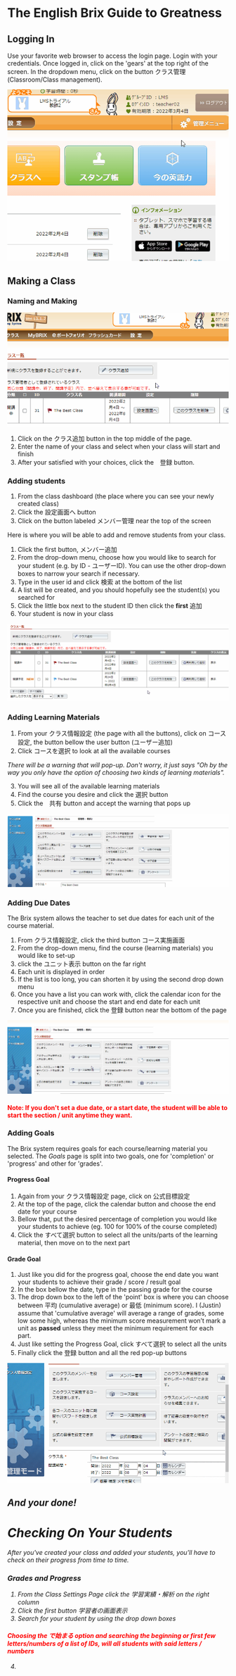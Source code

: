# The English Brix Guide to Greatness 

## Logging In

Use your favorite web browser to access the login page. Login with your credentials. Once logged in, click on the 'gears' at the top right of the screen. In the dropdown menu, click on the button クラス管理 (Classroom/Class management).

![After Logging in gif](/docs/assets/Brix-After-Login.gif)

## Making a Class

### Naming and Making


![Making a class gif](/docs/assets/Brix-Make-Class.gif)

1. Click on the クラス追加 button in the top middle of the page.
2. Enter the name of your class and select when your class will start and finish
3. After your satisfied with your choices, click the　登録 button.

### Adding students

1. From the class dashboard (the place where you can see your newly created class)
2. Click the 設定画面へ button
3. Click on the button labeled メンバー管理 near the top of the screen

Here is where you will be able to add and remove students from your class.

1. Click the first button, メンバー追加
2. From the drop-down menu, choose how you would like to search for your student (e.g. by ID - ユーザーID). You can use the other drop-down boxes to narrow your search if necessary.
3. Type in the user id and click 検索 at the bottom of the list
4. A list will be created, and you should hopefully see the student(s) you searched for
5. Click the little box next to the student ID then click the **first** 追加
6. Your student is now in your class

![Adding Student gif](/docs/assets/Brix-Add-Student.gif)

### Adding Learning Materials

1. From your クラス情報設定 (the page with all the buttons), click on コース設定, the button bellow the user button (ユーザー追加)
2. Click コースを選択 to look at all the available courses

_There will be a warning that will pop-up. Don't worry, it just says "Oh by the way you only have the option of choosing two kinds of learning materials"._


3. You will see all of the available learning materials 
4. Find the course you desire and click the 選択 button
5. Click the　共有 button and accept the warning that pops up

![Course Selection Gif](/docs/assets/Brix-Course-Selection.gif)


### Adding Due Dates

The Brix system allows the teacher to set due dates for each unit of the course material. 

1. From クラス情報設定, click the third button コース実施画面
2. From the drop-down menu, find the course (learning materials) you would like to set-up
3. click the ユニット表示 button on the far right
4. Each unit is displayed in order 
5. If the list is too long, you can shorten it by using the second drop down menu 
6. Once you have a list you can work with, click the calendar icon for the respective unit and choose the start and end date for each unit 
7. Once you are finished, click the 登録 button near the bottom of the page

![Due Date gif](/docs/assets/Brix-Unit-Due-Date.gif)

<h4 style="font-weight: bold; color: red;"> Note: If you don't set a due date, or a start date, the student will be able to start the section / unit anytime they want.</h4>


### Adding Goals

The Brix system requires goals for each course/learning material you selected. The _Goals_ page is split into two goals, one for 'completion' or 'progress' and other for 'grades'.

#### Progress Goal

1. Again from your クラス情報設定 page, click on 公式目標設定
2. At the top of the page, click the calendar button and choose the end date for your course
3. Bellow that, put the desired percentage of completion you would like your students to achieve (eg. 100 for 100% of the course completed)
4. Click the すべて選択 button to select all the units/parts of the learning material, then move on to the next part


#### Grade Goal

1. Just like you did for the progress goal, choose the end date you want your students to achieve their grade / score / result goal
2. In the box bellow the date, type in the passing grade for the course 
3. The drop down box to the left of the 'point' box is where you can choose between 平均 (cumulative average) or 最低 (minimum score). I (Justin) assume that 'cumulative average' will average a range of grades, some low some high, whereas the minimum score measurement won’t mark a unit as **passed** unless they meet the minimum requirement for each part. 
4. Just like setting the Progress Goal, click すべて選択 to select all the units
5. Finally click the 登録 button and all the red pop-up buttons


![Adding student gif](/docs/assets/Brix-Course-Goals.gif)


## <i>And your done!<i>

# Checking On Your Students

After you've created your class and added your students, you'll have to check on their progress from time to time.

### Grades and Progress

1. From the Class Settings Page click the 学習実績・解析 on the right column 
2. Click the first button 学習者の画面表示
3. Search for your student by using the drop down boxes

<h4 style="font-weight: bold; color: red;">Choosing the で始まる option and searching the beginning or first few letters/numbers of a list of IDs, will all students with said letters / numbers</h4>

4. 
